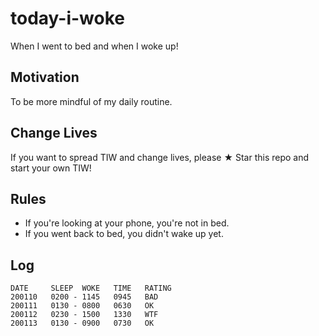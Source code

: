 # today-i-woke
When I went to bed and when I woke up!

## Motivation

To be more mindful of my daily routine.

## Change Lives

If you want to spread TIW and change lives, please ★ Star this repo and start your own TIW!

## Rules

- If you're looking at your phone, you're not in bed.
- If you went back to bed, you didn't wake up yet.

## Log

```when-i-woke
DATE     SLEEP  WOKE   TIME   RATING
200110   0200 - 1145   0945   BAD
200111   0130 - 0800   0630   OK
200112   0230 - 1500   1330   WTF
200113   0130 - 0900   0730   OK
```
